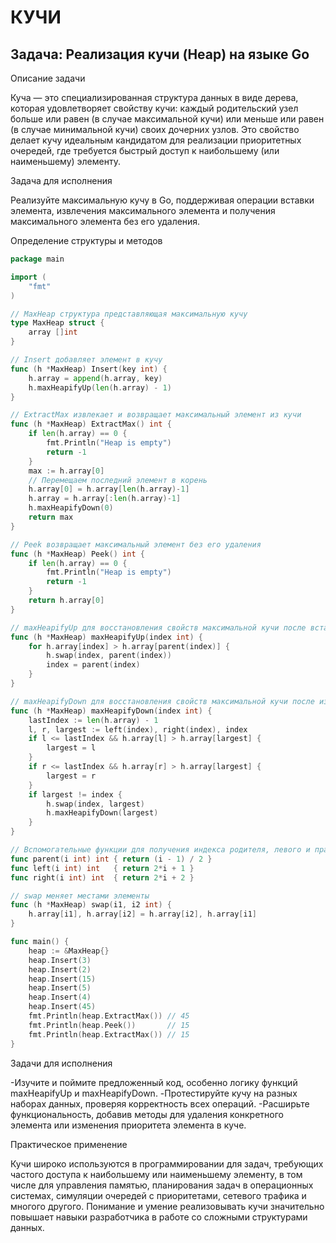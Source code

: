 # КУЧИ

## Задача: Реализация кучи (Heap) на языке Go

Описание задачи

Куча — это специализированная структура данных в виде дерева, которая удовлетворяет свойству кучи: каждый родительский узел больше или равен (в случае максимальной кучи) или меньше или равен (в случае минимальной кучи) своих дочерних узлов. Это свойство делает кучу идеальным кандидатом для реализации приоритетных очередей, где требуется быстрый доступ к наибольшему (или наименьшему) элементу.

Задача для исполнения

Реализуйте максимальную кучу в Go, поддерживая операции вставки элемента, извлечения максимального элемента и получения максимального элемента без его удаления.

Определение структуры и методов

```go
package main

import (
    "fmt"
)

// MaxHeap структура представляющая максимальную кучу
type MaxHeap struct {
    array []int
}

// Insert добавляет элемент в кучу
func (h *MaxHeap) Insert(key int) {
    h.array = append(h.array, key)
    h.maxHeapifyUp(len(h.array) - 1)
}

// ExtractMax извлекает и возвращает максимальный элемент из кучи
func (h *MaxHeap) ExtractMax() int {
    if len(h.array) == 0 {
        fmt.Println("Heap is empty")
        return -1
    }
    max := h.array[0]
    // Перемещаем последний элемент в корень
    h.array[0] = h.array[len(h.array)-1]
    h.array = h.array[:len(h.array)-1]
    h.maxHeapifyDown(0)
    return max
}

// Peek возвращает максимальный элемент без его удаления
func (h *MaxHeap) Peek() int {
    if len(h.array) == 0 {
        fmt.Println("Heap is empty")
        return -1
    }
    return h.array[0]
}

// maxHeapifyUp для восстановления свойств максимальной кучи после вставки
func (h *MaxHeap) maxHeapifyUp(index int) {
    for h.array[index] > h.array[parent(index)] {
        h.swap(index, parent(index))
        index = parent(index)
    }
}

// maxHeapifyDown для восстановления свойств максимальной кучи после извлечения
func (h *MaxHeap) maxHeapifyDown(index int) {
    lastIndex := len(h.array) - 1
    l, r, largest := left(index), right(index), index
    if l <= lastIndex && h.array[l] > h.array[largest] {
        largest = l
    }
    if r <= lastIndex && h.array[r] > h.array[largest] {
        largest = r
    }
    if largest != index {
        h.swap(index, largest)
        h.maxHeapifyDown(largest)
    }
}

// Вспомогательные функции для получения индекса родителя, левого и правого потомка
func parent(i int) int { return (i - 1) / 2 }
func left(i int) int   { return 2*i + 1 }
func right(i int) int  { return 2*i + 2 }

// swap меняет местами элементы
func (h *MaxHeap) swap(i1, i2 int) {
    h.array[i1], h.array[i2] = h.array[i2], h.array[i1]
}

func main() {
    heap := &MaxHeap{}
    heap.Insert(3)
    heap.Insert(2)
    heap.Insert(15)
    heap.Insert(5)
    heap.Insert(4)
    heap.Insert(45)
    fmt.Println(heap.ExtractMax()) // 45
    fmt.Println(heap.Peek())       // 15
    fmt.Println(heap.ExtractMax()) // 15
}
```

Задачи для исполнения

-Изучите и поймите предложенный код, особенно логику функций maxHeapifyUp и maxHeapifyDown.
-Протестируйте кучу на разных наборах данных, проверяя корректность всех операций.
-Расширьте функциональность, добавив методы для удаления конкретного элемента или изменения приоритета элемента в куче.

Практическое применение

Кучи широко используются в программировании для задач, требующих частого доступа к наибольшему или наименьшему элементу, в том числе для управления памятью, планирования задач в операционных системах, симуляции очередей с приоритетами, сетевого трафика и многого другого. Понимание и умение реализовывать кучи значительно повышает навыки разработчика в работе со сложными структурами данных.